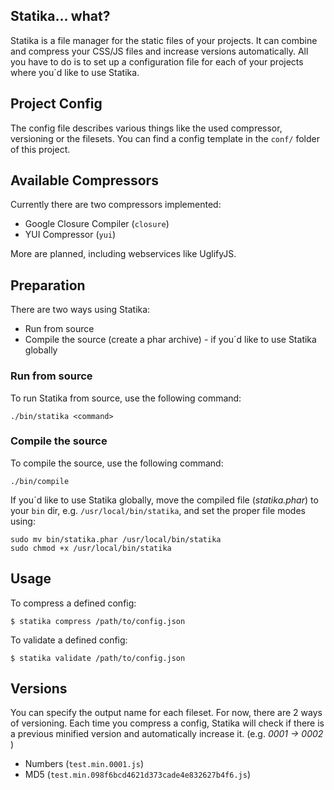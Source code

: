 ## Statika... what?
Statika is a file manager for the static files of your projects. It can combine and compress your CSS/JS files and increase versions automatically. All you have to do is to set up a configuration file for each of your projects where you´d like to use Statika.

## Project Config
The config file describes various things like the used compressor, versioning or the filesets. You can find a config template in the ```conf/``` folder of this project.

## Available Compressors
Currently there are two compressors implemented:
* Google Closure Compiler (```closure```)
* YUI Compressor (```yui```)

More are planned, including webservices like UglifyJS.

## Preparation
There are two ways using Statika:
* Run from source
* Compile the source (create a phar archive) - if you´d like to use Statika globally

### Run from source
To run Statika from source, use the following command:
```
./bin/statika <command>
```

### Compile the source
To compile the source, use the following command:
```
./bin/compile
```
If you´d like to use Statika globally, move the compiled file (_statika.phar_) to your ```bin``` dir, e.g. ```/usr/local/bin/statika```, and set the proper file modes using:
```
sudo mv bin/statika.phar /usr/local/bin/statika
sudo chmod +x /usr/local/bin/statika
```

## Usage
To compress a defined config:
```
$ statika compress /path/to/config.json
```

To validate a defined config:
```
$ statika validate /path/to/config.json
```

## Versions
You can specify the output name for each fileset. For now, there are 2 ways of versioning. Each time you compress a config, Statika will check if there is a previous minified version and automatically increase it. (e.g. _0001 -> 0002_ )
* Numbers (```test.min.0001.js```)
* MD5 (```test.min.098f6bcd4621d373cade4e832627b4f6.js```)
